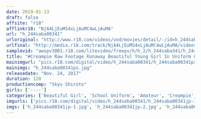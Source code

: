 ```yaml
---
date: 2019-01-13
draft: false
affsite: "r18"
afflinkr18: "NjA4LjEuMS4xLjAuMC4wLjAuMA"
url: "h_244saba00341"
urloriginal: "http://www.r18.com/videos/vod/movies/detail/-/id=h_244saba00341"
urlfinal: "http://media.r18.com/track/NjA4LjEuMS4xLjAuMC4wLjAuMA/videos/vod/movies/detail/-/id=h_244saba00341"
samplevid: "awspv3001.r18.com/litevideo/freepv/h/h_2/h_244saba341/h_244saba341_dmb_w.mp4"
title: "#Creampie Raw Footage Runaway Beautiful Young Girl In Uniform 001 Ai"
mainimgurl: "pics.r18.com/digital/video/h_244saba00341/h_244saba00341ps.jpg"
mainimgs: "h_244saba00341ps.jpg"
releasedate: "Nov. 24, 2017"
duration: 120
productioncomp: "Skyu Shiroto"
girls: ['----']
categories: ['Beautiful Girl', 'School Uniform', 'Amateur', 'Creampie', 'Hi-Def']
imgurls: ['pics.r18.com/digital/video/h_244saba00341/h_244saba00341jp-1.jpg', 'pics.r18.com/digital/video/h_244saba00341/h_244saba00341jp-2.jpg', 'pics.r18.com/digital/video/h_244saba00341/h_244saba00341jp-3.jpg', 'pics.r18.com/digital/video/h_244saba00341/h_244saba00341jp-4.jpg', 'pics.r18.com/digital/video/h_244saba00341/h_244saba00341jp-5.jpg', 'pics.r18.com/digital/video/h_244saba00341/h_244saba00341jp-6.jpg', 'pics.r18.com/digital/video/h_244saba00341/h_244saba00341jp-7.jpg', 'pics.r18.com/digital/video/h_244saba00341/h_244saba00341jp-8.jpg', 'pics.r18.com/digital/video/h_244saba00341/h_244saba00341jp-9.jpg', 'pics.r18.com/digital/video/h_244saba00341/h_244saba00341jp-10.jpg', 'pics.r18.com/digital/video/h_244saba00341/h_244saba00341jp-11.jpg', 'pics.r18.com/digital/video/h_244saba00341/h_244saba00341jp-12.jpg', 'pics.r18.com/digital/video/h_244saba00341/h_244saba00341jp-13.jpg', 'pics.r18.com/digital/video/h_244saba00341/h_244saba00341jp-14.jpg', 'pics.r18.com/digital/video/h_244saba00341/h_244saba00341jp-15.jpg', 'pics.r18.com/digital/video/h_244saba00341/h_244saba00341jp-16.jpg', 'pics.r18.com/digital/video/h_244saba00341/h_244saba00341jp-17.jpg', 'pics.r18.com/digital/video/h_244saba00341/h_244saba00341jp-18.jpg', 'pics.r18.com/digital/video/h_244saba00341/h_244saba00341jp-19.jpg', 'pics.r18.com/digital/video/h_244saba00341/h_244saba00341jp-20.jpg']
imgs: ['h_244saba00341jp-1.jpg', 'h_244saba00341jp-2.jpg', 'h_244saba00341jp-3.jpg', 'h_244saba00341jp-4.jpg', 'h_244saba00341jp-5.jpg', 'h_244saba00341jp-6.jpg', 'h_244saba00341jp-7.jpg', 'h_244saba00341jp-8.jpg', 'h_244saba00341jp-9.jpg', 'h_244saba00341jp-10.jpg', 'h_244saba00341jp-11.jpg', 'h_244saba00341jp-12.jpg', 'h_244saba00341jp-13.jpg', 'h_244saba00341jp-14.jpg', 'h_244saba00341jp-15.jpg', 'h_244saba00341jp-16.jpg', 'h_244saba00341jp-17.jpg', 'h_244saba00341jp-18.jpg', 'h_244saba00341jp-19.jpg', 'h_244saba00341jp-20.jpg']
---
```

